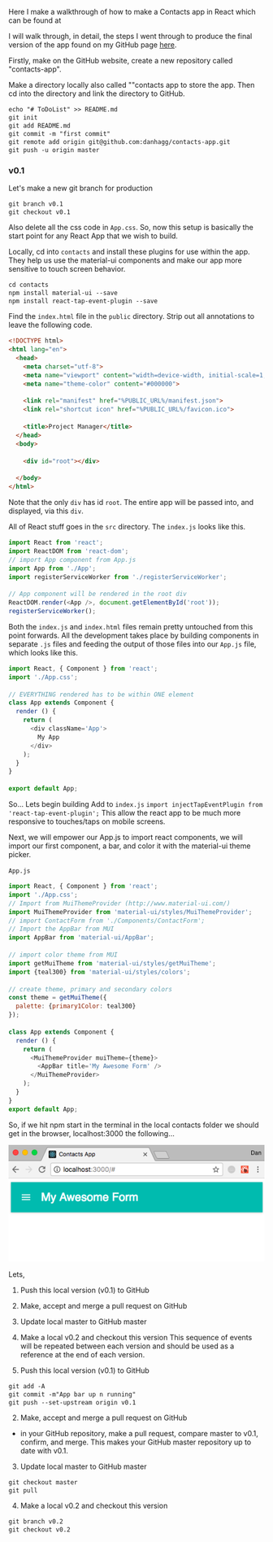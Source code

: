 Here I make a walkthrough of how to make a Contacts app in React which can be found at

I will walk through, in detail, the steps I went through to produce the final version of the app found on my GitHub page [here](https://github.com/danhagg/contacts-app).

Firstly, make on the GitHub website, create a new repository called "contacts-app".

Make a directory locally also called ""contacts app to store the app. Then cd into the directory and link the directory to GitHub.
```
echo "# ToDoList" >> README.md
git init
git add README.md
git commit -m "first commit"
git remote add origin git@github.com:danhagg/contacts-app.git
git push -u origin master
```

### v0.1
Let's make a new git branch for production
```
git branch v0.1
git checkout v0.1
```

Also delete all the css code in `App.css`. So, now this setup is basically the start point for any React App that we wish to build.

Locally, cd into `contacts` and install these plugins for use within the app. They help us use the material-ui components and make our app more sensitive to touch screen behavior.
```
cd contacts
npm install material-ui --save
npm install react-tap-event-plugin --save
```

Find the `index.html` file in the `public` directory. Strip out all annotations to leave the following code.

```html
<!DOCTYPE html>
<html lang="en">
  <head>
    <meta charset="utf-8">
    <meta name="viewport" content="width=device-width, initial-scale=1, shrink-to-fit=no">
    <meta name="theme-color" content="#000000">

    <link rel="manifest" href="%PUBLIC_URL%/manifest.json">
    <link rel="shortcut icon" href="%PUBLIC_URL%/favicon.ico">

    <title>Project Manager</title>
  </head>
  <body>

    <div id="root"></div>

  </body>
</html>
```

Note that the only `div` has id `root`. The entire app will be passed into, and displayed, via this `div`.

All of React stuff goes in the `src` directory. The `index.js` looks like this.

```js
import React from 'react';
import ReactDOM from 'react-dom';
// import App component from App.js
import App from './App';
import registerServiceWorker from './registerServiceWorker';

// App component will be rendered in the root div
ReactDOM.render(<App />, document.getElementById('root'));
registerServiceWorker();
```

Both the `index.js` and `index.html` files remain pretty untouched from this point forwards. All the development takes place by building components in separate `.js` files and feeding the output of those files into our `App.js` file, which looks like this.

```js
import React, { Component } from 'react';
import './App.css';

// EVERYTHING rendered has to be within ONE element
class App extends Component {
  render () {
    return (
      <div className='App'>
        My App
      </div>
    );
  }
}

export default App;
```

So... Lets begin building
Add to `index.js`
`import injectTapEventPlugin from 'react-tap-event-plugin';`
This allow the react app to be much more responsive to touches/taps on mobile screens.

Next, we will empower our App.js to import react components, we will import our first component, a bar, and color it with the material-ui theme picker.

`App.js`
```js
import React, { Component } from 'react';
import './App.css';
// Import from MuiThemeProvider (http://www.material-ui.com/)
import MuiThemeProvider from 'material-ui/styles/MuiThemeProvider';
// import ContactForm from './Components/ContactForm';
// Import the AppBar from MUI
import AppBar from 'material-ui/AppBar';

// import color theme from MUI
import getMuiTheme from 'material-ui/styles/getMuiTheme';
import {teal300} from 'material-ui/styles/colors';

// create theme, primary and secondary colors
const theme = getMuiTheme({
  palette: {primary1Color: teal300}
});

class App extends Component {
  render () {
    return (
      <MuiThemeProvider muiTheme={theme}>
        <AppBar title='My Awesome Form' />
      </MuiThemeProvider>
    );
  }
}
export default App;
```
So, if we hit npm start in the terminal in the local contacts folder we should get in the browser, localhost:3000 the following...

![image](readme_images/img_1.png)

Lets,
1. Push this local version (v0.1) to GitHub
2. Make, accept and merge a pull request on GitHub
3. Update local master to GitHub master
4. Make a local v0.2 and checkout this version
This sequence of events will be repeated between each version and should be used as a reference at the end of each version.


1. Push this local version (v0.1) to GitHub
```
git add -A
git commit -m"App bar up n running"
git push --set-upstream origin v0.1
```

2. Make, accept and merge a pull request on GitHub
  - in your GitHub repository, make a pull request, compare master to v0.1, confirm, and merge. This makes your GitHub master repository up to date with v0.1.

3. Update local master to GitHub master
```
git checkout master
git pull
```

4. Make a local v0.2 and checkout this version
```
git branch v0.2
git checkout v0.2
```
